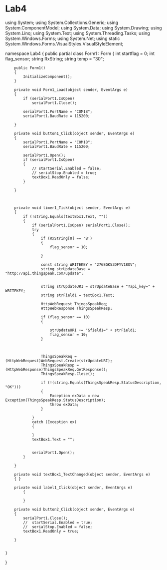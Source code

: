 # Lab4
using System;
using System.Collections.Generic;
using System.ComponentModel;
using System.Data;
using System.Drawing;
using System.Linq;
using System.Text;
using System.Threading.Tasks;
using System.Windows.Forms;
using System.Net;
using static System.Windows.Forms.VisualStyles.VisualStyleElement;

namespace Lab4
{
    public partial class Form1 : Form
    {
        int startflag = 0;
        int flag_sensor;
        string RxString;
        string temp = "30";

        public Form1()
        {
            InitializeComponent();
        }

        private void Form1_Load(object sender, EventArgs e)
        {
            if (serialPort1.IsOpen)
                serialPort1.Close();

            serialPort1.PortName = "COM18";
            serialPort1.BaudRate = 115200;

        }

        private void button1_Click(object sender, EventArgs e)
        {
            serialPort1.PortName = "COM18";
            serialPort1.BaudRate = 115200;

            serialPort1.Open();
            if (serialPort1.IsOpen)
            {
                // startSerial.Enabled = false;
                // serialStop.Enabled = true;
                textBox1.ReadOnly = false;
            }

        }

       

        private void timer1_Tick(object sender, EventArgs e)
        {
            if (!string.Equals(textBox1.Text, ""))
            {
                if (serialPort1.IsOpen) serialPort1.Close();
                try
                {
                    if (RxString[0] == 'B')
                    {
                        flag_sensor = 10;

                    }

                    const string WRITEKEY = "276EGK53DFYV18OV";
                    string strUpdateBase = "http://api.thingspeak.com/update";


                    string strUpdateURI = strUpdateBase + "?api_key=" + WRITEKEY;
                    string strField1 = textBox1.Text;

                    HttpWebRequest ThingsSpeakReq;
                    HttpWebResponse ThingsSpeakResp;

                    if (flag_sensor == 10)
                    {

                        strUpdateURI += "&field1=" + strField1;
                        flag_sensor = 10;
                    }



                    ThingsSpeakReq = (HttpWebRequest)WebRequest.Create(strUpdateURI);
                    ThingsSpeakResp = (HttpWebResponse)ThingsSpeakReq.GetResponse();
                    ThingsSpeakResp.Close();

                    if (!(string.Equals(ThingsSpeakResp.StatusDescription, "OK")))
                    {
                        Exception exData = new Exception(ThingsSpeakResp.StatusDescription);
                        throw exData;
                    }

                }
                catch (Exception ex)
                {

                }
                textBox1.Text = "";


                serialPort1.Open();
            }

        }

        private void textBox1_TextChanged(object sender, EventArgs e)
        { }
            
        private void label1_Click(object sender, EventArgs e)
            {

            }

        private void button2_Click(object sender, EventArgs e)
        {
            serialPort1.Close();
            //  startSerial.Enabled = true;
            //  serialStop.Enabled = false;
            textBox1.ReadOnly = true;

        }

    
    }
}
